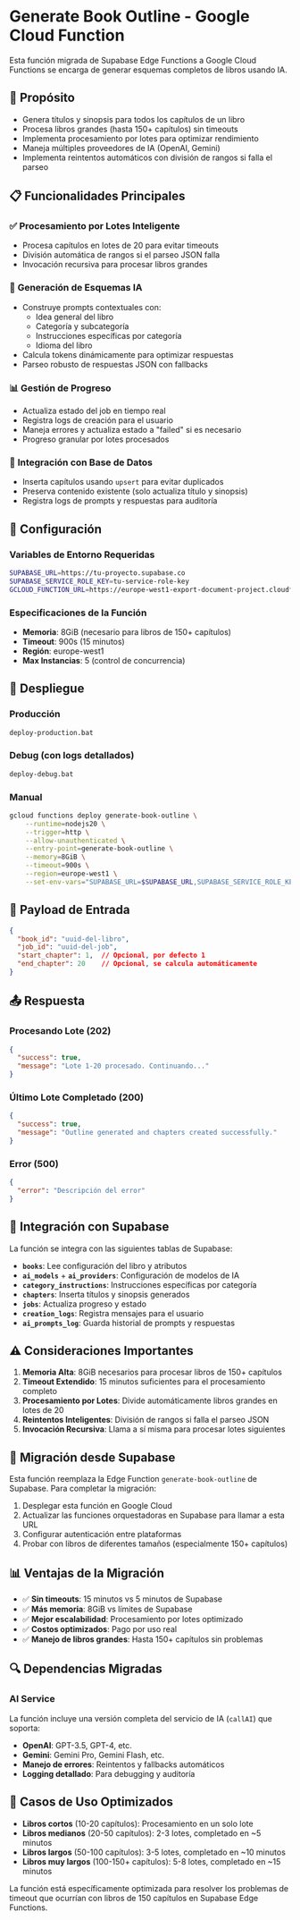 # Generate Book Outline - Google Cloud Function

Esta función migrada de Supabase Edge Functions a Google Cloud Functions se encarga de generar esquemas completos de libros usando IA.

## 🎯 **Propósito**

- Genera títulos y sinopsis para todos los capítulos de un libro
- Procesa libros grandes (hasta 150+ capítulos) sin timeouts
- Implementa procesamiento por lotes para optimizar rendimiento
- Maneja múltiples proveedores de IA (OpenAI, Gemini)
- Implementa reintentos automáticos con división de rangos si falla el parseo

## 📋 **Funcionalidades Principales**

### ✅ **Procesamiento por Lotes Inteligente**
- Procesa capítulos en lotes de 20 para evitar timeouts
- División automática de rangos si el parseo JSON falla
- Invocación recursiva para procesar libros grandes

### 🧠 **Generación de Esquemas IA**
- Construye prompts contextuales con:
  - Idea general del libro
  - Categoría y subcategoría
  - Instrucciones específicas por categoría
  - Idioma del libro
- Calcula tokens dinámicamente para optimizar respuestas
- Parseo robusto de respuestas JSON con fallbacks

### 📊 **Gestión de Progreso**
- Actualiza estado del job en tiempo real
- Registra logs de creación para el usuario
- Maneja errores y actualiza estado a "failed" si es necesario
- Progreso granular por lotes procesados

### 🔄 **Integración con Base de Datos**
- Inserta capítulos usando `upsert` para evitar duplicados
- Preserva contenido existente (solo actualiza título y sinopsis)
- Registra logs de prompts y respuestas para auditoría

## 🔧 **Configuración**

### Variables de Entorno Requeridas
```bash
SUPABASE_URL=https://tu-proyecto.supabase.co
SUPABASE_SERVICE_ROLE_KEY=tu-service-role-key
GCLOUD_FUNCTION_URL=https://europe-west1-export-document-project.cloudfunctions.net
```

### Especificaciones de la Función
- **Memoria**: 8GiB (necesario para libros de 150+ capítulos)
- **Timeout**: 900s (15 minutos)
- **Región**: europe-west1
- **Max Instancias**: 5 (control de concurrencia)

## 🚀 **Despliegue**

### Producción
```bash
deploy-production.bat
```

### Debug (con logs detallados)
```bash
deploy-debug.bat
```

### Manual
```bash
gcloud functions deploy generate-book-outline \
    --runtime=nodejs20 \
    --trigger=http \
    --allow-unauthenticated \
    --entry-point=generate-book-outline \
    --memory=8GiB \
    --timeout=900s \
    --region=europe-west1 \
    --set-env-vars="SUPABASE_URL=$SUPABASE_URL,SUPABASE_SERVICE_ROLE_KEY=$SUPABASE_SERVICE_ROLE_KEY,GCLOUD_FUNCTION_URL=$GCLOUD_FUNCTION_URL"
```

## 📝 **Payload de Entrada**

```json
{
  "book_id": "uuid-del-libro",
  "job_id": "uuid-del-job",
  "start_chapter": 1,  // Opcional, por defecto 1
  "end_chapter": 20    // Opcional, se calcula automáticamente
}
```

## 📤 **Respuesta**

### Procesando Lote (202)
```json
{
  "success": true,
  "message": "Lote 1-20 procesado. Continuando..."
}
```

### Último Lote Completado (200)
```json
{
  "success": true,
  "message": "Outline generated and chapters created successfully."
}
```

### Error (500)
```json
{
  "error": "Descripción del error"
}
```

## 🔄 **Integración con Supabase**

La función se integra con las siguientes tablas de Supabase:

- **`books`**: Lee configuración del libro y atributos
- **`ai_models`** + **`ai_providers`**: Configuración de modelos de IA
- **`category_instructions`**: Instrucciones específicas por categoría
- **`chapters`**: Inserta títulos y sinopsis generados
- **`jobs`**: Actualiza progreso y estado
- **`creation_logs`**: Registra mensajes para el usuario
- **`ai_prompts_log`**: Guarda historial de prompts y respuestas

## ⚠️ **Consideraciones Importantes**

1. **Memoria Alta**: 8GiB necesarios para procesar libros de 150+ capítulos
2. **Timeout Extendido**: 15 minutos suficientes para el procesamiento completo
3. **Procesamiento por Lotes**: Divide automáticamente libros grandes en lotes de 20
4. **Reintentos Inteligentes**: División de rangos si falla el parseo JSON
5. **Invocación Recursiva**: Llama a sí misma para procesar lotes siguientes

## 🔗 **Migración desde Supabase**

Esta función reemplaza la Edge Function `generate-book-outline` de Supabase. Para completar la migración:

1. Desplegar esta función en Google Cloud
2. Actualizar las funciones orquestadoras en Supabase para llamar a esta URL
3. Configurar autenticación entre plataformas
4. Probar con libros de diferentes tamaños (especialmente 150+ capítulos)

## 📊 **Ventajas de la Migración**

- ✅ **Sin timeouts**: 15 minutos vs 5 minutos de Supabase
- ✅ **Más memoria**: 8GiB vs límites de Supabase
- ✅ **Mejor escalabilidad**: Procesamiento por lotes optimizado
- ✅ **Costos optimizados**: Pago por uso real
- ✅ **Manejo de libros grandes**: Hasta 150+ capítulos sin problemas

## 🔍 **Dependencias Migradas**

### AI Service
La función incluye una versión completa del servicio de IA (`callAI`) que soporta:
- **OpenAI**: GPT-3.5, GPT-4, etc.
- **Gemini**: Gemini Pro, Gemini Flash, etc.
- **Manejo de errores**: Reintentos y fallbacks automáticos
- **Logging detallado**: Para debugging y auditoría

## 🎯 **Casos de Uso Optimizados**

- **Libros cortos** (10-20 capítulos): Procesamiento en un solo lote
- **Libros medianos** (20-50 capítulos): 2-3 lotes, completado en ~5 minutos
- **Libros largos** (50-100 capítulos): 3-5 lotes, completado en ~10 minutos
- **Libros muy largos** (100-150+ capítulos): 5-8 lotes, completado en ~15 minutos

La función está específicamente optimizada para resolver los problemas de timeout que ocurrían con libros de 150 capítulos en Supabase Edge Functions.
